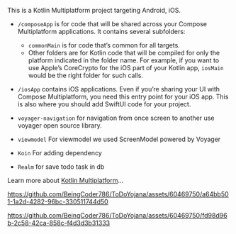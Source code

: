 This is a Kotlin Multiplatform project targeting Android, iOS.

* `/composeApp` is for code that will be shared across your Compose Multiplatform applications.
  It contains several subfolders:
  - `commonMain` is for code that’s common for all targets.
  - Other folders are for Kotlin code that will be compiled for only the platform indicated in the folder name.
    For example, if you want to use Apple’s CoreCrypto for the iOS part of your Kotlin app,
    `iosMain` would be the right folder for such calls.

* `/iosApp` contains iOS applications. Even if you’re sharing your UI with Compose Multiplatform, 
  you need this entry point for your iOS app. This is also where you should add SwiftUI code for your project.



* `voyager-navigation` for navigation from once screen to another use voyager open source library.
* `viewmodel`  For viewmodel we used ScreenModel powered by Voyager
* `Koin` For adding dependency
* `Realm` for save todo task in db

Learn more about [Kotlin Multiplatform](https://www.jetbrains.com/help/kotlin-multiplatform-dev/get-started.html)…



https://github.com/BeingCoder786/ToDoYojana/assets/60469750/a64bb501-1a2d-4282-96bc-330511744d50

https://github.com/BeingCoder786/ToDoYojana/assets/60469750/fd98d96b-2c58-42ca-858c-f4d3d3b31333





